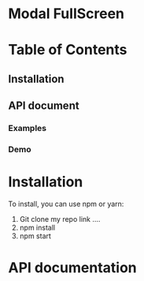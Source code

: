 # Modal FullScreen

# Table of Contents

## Installation

## API document

### Examples

### Demo

# Installation

To install, you can use npm or yarn:

1. Git clone my repo link ....
2. npm install
3. npm start

# API documentation
